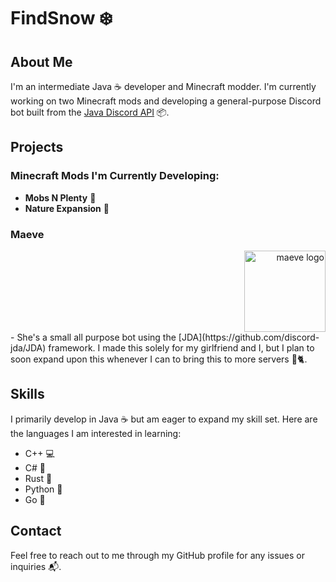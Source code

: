 # FindSnow ❄️

## About Me

I'm an intermediate Java ☕️ developer and Minecraft modder. I'm currently working on two Minecraft mods and developing a general-purpose Discord bot built from the [Java Discord API](https://github.com/discord-jda/JDA) 📦.

## Projects

### Minecraft Mods I'm Currently Developing:
- **Mobs N Plenty** 🐉
- **Nature Expansion** 🌳

### Maeve
<div style="text-align: right;">
   <img src="https://github.com/user-attachments/assets/0f3f1139-dc94-411f-9a38-06a21fe40cb2" width="130" alt="maeve logo">
</div>
- She's a small all purpose bot using the [JDA](https://github.com/discord-jda/JDA) framework. I made this solely for my girlfriend and I, but I plan to soon expand upon this whenever I can to bring this to more servers 🤖🐈.

## Skills

I primarily develop in Java ☕️ but am eager to expand my skill set. Here are the languages I am interested in learning:
- C++ 💻
- C# 🔧
- Rust 🦀
- Python 🐍
- Go 🚀

## Contact

Feel free to reach out to me through my GitHub profile for any issues or inquiries 📬.

